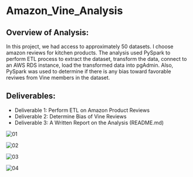 # Amazon_Vine_Analysis

## Overview of Analysis:
In this project, we had access to approximately 50 datasets. I choose amazon reviews for kitchen products.
The analysis used PySpark to perform ETL process to extract the dataset, transform the data, connect to an AWS RDS instance, load the transformed data into pgAdmin. Also, PySpark was used to determine if there is any bias toward favorable reviwes from Vine members in the dataset.

## Deliverables:
- Deliverable 1: Perform ETL on Amazon Product Reviews
- Deliverable 2: Determine Bias of Vine Reviews
- Deliverable 3: A Written Report on the Analysis (README.md)

![01](https://user-images.githubusercontent.com/108683284/211955376-4c733fc4-e8a8-43c0-a559-782d97ec80d6.png)

![02](https://user-images.githubusercontent.com/108683284/211955418-e40c6f2d-6b80-460c-87b6-c963df763e8d.png)

![03](https://user-images.githubusercontent.com/108683284/211955436-88e8ae39-bb5c-4cc3-814f-83cc386c80b6.png)

![04](https://user-images.githubusercontent.com/108683284/211955454-d530806e-c5f0-4a0f-a0d1-2189dc96ad20.png)
